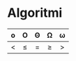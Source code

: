 # Algoritmi

|   o   |   O   |   Θ   |   Ω   |   ω   |
| :---: | :---: | :---: | :---: | :---: |
|   <   |   ≤   |   =   |   ≥   |   >   |
